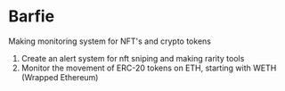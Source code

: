 # Barfie
Making monitoring system for NFT's and crypto tokens

1. Create an alert system for nft sniping and making rarity tools
2. Monitor the movement of ERC-20 tokens on ETH, starting with WETH (Wrapped Ethereum)
